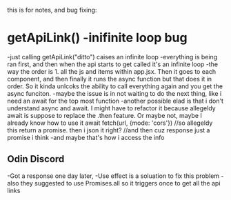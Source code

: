 this is for notes, and bug fixing:

# getApiLink() -inifinite loop bug
-just calling getApiLink("ditto") caises an infinite loop
-everything is being ran first, and then when the api starts to get called it's an infinite loop
-the way the order is 1. all the js and items within app.jsx. Then it goes to each component,
and then finally it runs the async function but that does it in order. So it kinda unlcoks the ability to
call everything again and you get the async funciton. 
    -maybe the issue is in not waiting to do the next thing, like i need an await for the top most function
    -another possible elad is that i don't understand async and await. I might have to refactor it because
    allegeldy await is suppose to replace the .then feature. Or maybe not, maybe I already know how to use it
await fetch(url, {mode: 'cors'})
//so allegeldy this return a promise. then i json it right?
//and then cuz response just a promise i think
-and maybe that's how i access the info

## Odin Discord
-Got a response one day later,
    -Use effect is a soluation to fix this problem
    -also they suggested to use Promises.all so it triggers once to get all the api links